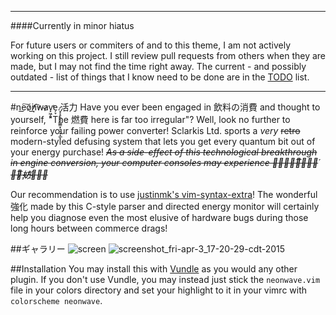 -----
####Currently in minor hiatus

For future users or commiters of and to this theme, I am not actively working on this project. I still review pull requests from others when they are made, but I may not find the time right away. The current - and possibly outdated - list of things that I know need to be done are in the [TODO](https://github.com/Sclarki/neonwave.vim/blob/master/TODO) list.

-----

#ne͟͠o̷͘̕ņ̸̕͟͡w̴a̷v̙͖̗͓̕e͏̗̞.̷͏͙͔̥͉̖̗̳͇͙̠̠͓̝̲ͅ活力
Have you ever been engaged in 飲料の消費 and thought to yourself, "The 燃費 here is far too irregular"? Well, look no further to reinforce your failing power converter! Sclarkis Ltd. sports a *very* ~~retro~~ modern-styled defusing system that lets you get every quantum bit out of your energy purchase! *~~As a side-effect of this technological breakthrough in engine conversion, your computer consoles may experience 断̴続͏̢̡͞的̴̢́な̴̷̧̕͞妨҉̸̀害̴̵~~*


Our recommendation is to use [justinmk's vim-syntax-extra](https://github.com/justinmk/vim-syntax-extra)! The wonderful 強化 made by this C-style parser and directed energy monitor will certainly help you diagnose even the most elusive of hardware bugs during those long hours between commerce drags!


##ギャラリー
![screen](https://cloud.githubusercontent.com/assets/8389374/6989674/3b515d5e-da24-11e4-8b71-681ab6fadbdd.png)
![screenshot_fri-apr-3_17-20-29-cdt-2015](https://cloud.githubusercontent.com/assets/8389374/6989776/ce026796-da25-11e4-9d0f-0c535f1e7c40.png)

##Installation
You may install this with [Vundle](https://github.com/gmarik/Vundle.vim) as you would any other plugin. If you don't use Vundle, you may instead just stick the ```neonwave.vim``` file in your colors directory and set your highlight to it in your vimrc with ```colorscheme neonwave```.
